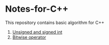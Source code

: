 # Notes-for-C++
This repository contains basic algorithm for C++


1. [Unsigned and signed int](./unsigned-signed.md)
1. [Bitwise operator](./bitwise.md)
